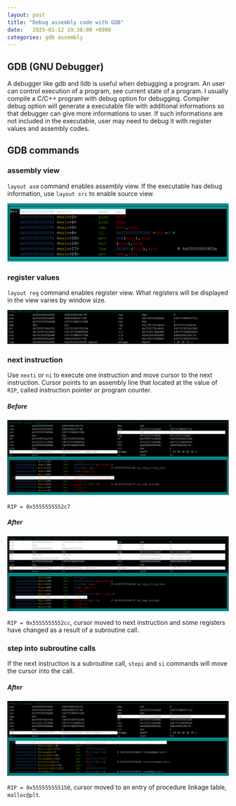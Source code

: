 ```yaml
---
layout: post
title: "Debug assembly code with GDB"
date:   2025-01-12 19:30:00 +0900
categories: gdb assembly
---
```


## GDB (GNU Debugger)
A debugger like gdb and lldb is useful when debugging a program. An user can control execution of a program, see current state of a program. I usually compile a C/C++ program with debug option for debugging. Compiler debug option will generate a executable file with additional informations so that debugger can give more informations to user. If such informations are not included in the executable, user may need to debug it with register values and assembly codes.

## GDB commands

### assembly view
`layout asm` command enables assembly view. If the executable has debug information, use `layout src` to enable source view.


![image](/assets/images/gdb_asm.png)

### register values
`layout reg` command enables register view. What registers will be displayed in the view varies by window size.


![image](/assets/images/gdb_reg.png)

### next instruction
Use `nexti` or `ni` to execute one instruction and move cursor to the next instruction. Cursor points to an assembly line that located at the value of `RIP`, called instruction pointer or program counter.
##### Before
![image](/assets/images/gdb_inst.png)


`RIP = 0x5555555552c7`

##### After
![image](/assets/images/gdb_ni.png)


`RIP = 0x5555555552cc`, cursor moved to next instruction and some registers have changed as a result of a subroutine call.

### step into subroutine calls
If the next instruction is a subroutine call, `stepi` and `si` commands will move the cursor into the call. 
##### After
![image](/assets/images/gdb_si.png)


`RIP = 0x555555555150`, cursor moved to an entry of procedure linkage table, `malloc@plt`.


